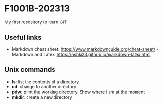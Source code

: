 # F1001B-202313
My first repository to learn GIT

## Useful links

- Markdown cheat sheet: https://www.markdownguide.org/cheat-sheet/ - Markdown and
Latex: https://ashki23.github.io/markdown-latex.html

## Unix commands

- **ls**: list the contents of a directory
- **cd**: change to another directory
- **pdw**: print the working directory. Show where I am at the moment
- **mkdir**: create a new directory




